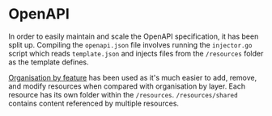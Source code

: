 # OpenAPI

In order to easily maintain and scale the OpenAPI specification, it has been split up. Compiling the `openapi.json` file involves running the `injector.go` script which reads `template.json` and injects files from the `/resources` folder as the template defines.

[Organisation by feature](http://www.javapractices.com/topic/TopicAction.do?Id=205) has been used as it's much easier to add, remove, and modify resources when compared with organisation by layer. Each resource has its own folder within the `/resources`. `/resources/shared` contains content referenced by multiple resources.